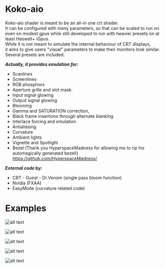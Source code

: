 # Koko-aio

Koko-aio shader is meant to be an all-in one crt shader.<br>
It can be configured with many parameters, so that can be
scaled to run on even on modest gpus while still developed to
run with heavier presets on at least Haswell+ iGpus.<br>
While it is not meant to simulate the internal behaviour of CRT displays,<br>
it aims to give users "visual" parameters to make their monitors look similar.<br>
Several presets are included.<br>

***Actually, it provides emulation for:***
* Scanlines
* Screenlines
* RGB phosphors
* Aperture grille and slot mask.
* Input signal glowing
* Output signal glowing
* Blooming
* Gamma and SATURATION correction,
* Black frame insertions through alternate blanking
* Interlace forcing and emulation
* Antialiasing
* Curvature
* Ambient lights
* Vignette and Spotlight
* Bezel (Thank you HyperspaceMadness for allowing me to rip his automagically generated bezel!)
  https://github.com/HyperspaceMadness/

***External code by:***
* CRT - Guest - Dr.Venom (single pass bloom function)
* Nvidia (FXAA)
* EasyMode (curvature related code)
        
# Examples

![alt text](https://github.com/kokoko3k/koko-aio-slang/blob/main/Screenshots_2.0/ffight.png?raw=true)

![alt text](https://github.com/kokoko3k/koko-aio-slang/blob/main/Screenshots_2.0/jim.png?raw=true)

![alt text](https://github.com/kokoko3k/koko-aio-slang/blob/main/Screenshots_2.0/mvc.png?raw=true)

![alt text](https://github.com/kokoko3k/koko-aio-slang/blob/main/Screenshots_2.0/sonic.png?raw=true)

![alt text](https://github.com/kokoko3k/koko-aio-slang/blob/main/Screenshots_2.0/spft.png?raw=true)


